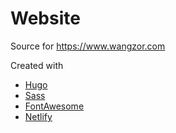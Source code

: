# Website

Source for https://www.wangzor.com

Created with
* [Hugo](https://gohugo.io/)
* [Sass](https://sass-lang.com)
* [FontAwesome](https://fontawesome.com/)
* [Netlify](https://www.netlify.com/)
